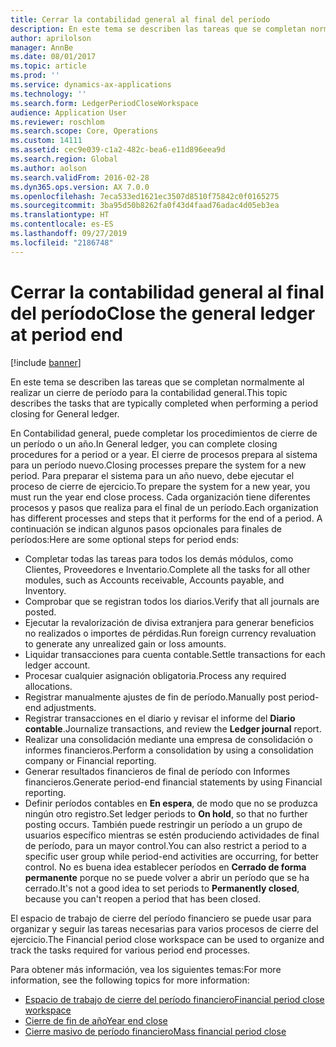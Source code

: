 ```yaml
---
title: Cerrar la contabilidad general al final del período
description: En este tema se describen las tareas que se completan normalmente al realizar un cierre de período para la contabilidad general.
author: aprilolson
manager: AnnBe
ms.date: 08/01/2017
ms.topic: article
ms.prod: ''
ms.service: dynamics-ax-applications
ms.technology: ''
ms.search.form: LedgerPeriodCloseWorkspace
audience: Application User
ms.reviewer: roschlom
ms.search.scope: Core, Operations
ms.custom: 14111
ms.assetid: cec9e039-c1a2-482c-bea6-e11d896eea9d
ms.search.region: Global
ms.author: aolson
ms.search.validFrom: 2016-02-28
ms.dyn365.ops.version: AX 7.0.0
ms.openlocfilehash: 7eca533ed1621ec3507d8510f75842c0f0165275
ms.sourcegitcommit: 3ba95d50b8262fa0f43d4faad76adac4d05eb3ea
ms.translationtype: HT
ms.contentlocale: es-ES
ms.lasthandoff: 09/27/2019
ms.locfileid: "2186748"
---
```

# <a name="close-the-general-ledger-at-period-end"></a><span data-ttu-id="f070c-103">Cerrar la contabilidad general al final del período</span><span class="sxs-lookup"><span data-stu-id="f070c-103">Close the general ledger at period end</span></span>

[!include [banner](../includes/banner.md)]

<span data-ttu-id="f070c-104">En este tema se describen las tareas que se completan normalmente al realizar un cierre de período para la contabilidad general.</span><span class="sxs-lookup"><span data-stu-id="f070c-104">This topic describes the tasks that are typically completed when performing a period closing for General ledger.</span></span> 

<span data-ttu-id="f070c-105">En Contabilidad general, puede completar los procedimientos de cierre de un período o un año.</span><span class="sxs-lookup"><span data-stu-id="f070c-105">In General ledger, you can complete closing procedures for a period or a year.</span></span> <span data-ttu-id="f070c-106">El cierre de procesos prepara al sistema para un período nuevo.</span><span class="sxs-lookup"><span data-stu-id="f070c-106">Closing processes prepare the system for a new period.</span></span> <span data-ttu-id="f070c-107">Para preparar el sistema para un año nuevo, debe ejecutar el proceso de cierre de ejercicio.</span><span class="sxs-lookup"><span data-stu-id="f070c-107">To prepare the system for a new year, you must run the year end close process.</span></span> <span data-ttu-id="f070c-108">Cada organización tiene diferentes procesos y pasos que realiza para el final de un período.</span><span class="sxs-lookup"><span data-stu-id="f070c-108">Each organization has different processes and steps that it performs for the end of a period.</span></span> <span data-ttu-id="f070c-109">A continuación se indican algunos pasos opcionales para finales de períodos:</span><span class="sxs-lookup"><span data-stu-id="f070c-109">Here are some optional steps for period ends:</span></span>

-   <span data-ttu-id="f070c-110">Completar todas las tareas para todos los demás módulos, como Clientes, Proveedores e Inventario.</span><span class="sxs-lookup"><span data-stu-id="f070c-110">Complete all the tasks for all other modules, such as Accounts receivable, Accounts payable, and Inventory.</span></span>
-   <span data-ttu-id="f070c-111">Comprobar que se registran todos los diarios.</span><span class="sxs-lookup"><span data-stu-id="f070c-111">Verify that all journals are posted.</span></span>
-   <span data-ttu-id="f070c-112">Ejecutar la revalorización de divisa extranjera para generar beneficios no realizados o importes de pérdidas.</span><span class="sxs-lookup"><span data-stu-id="f070c-112">Run foreign currency revaluation to generate any unrealized gain or loss amounts.</span></span>
-   <span data-ttu-id="f070c-113">Liquidar transacciones para cuenta contable.</span><span class="sxs-lookup"><span data-stu-id="f070c-113">Settle transactions for each ledger account.</span></span>
-   <span data-ttu-id="f070c-114">Procesar cualquier asignación obligatoria.</span><span class="sxs-lookup"><span data-stu-id="f070c-114">Process any required allocations.</span></span>
-   <span data-ttu-id="f070c-115">Registrar manualmente ajustes de fin de período.</span><span class="sxs-lookup"><span data-stu-id="f070c-115">Manually post period-end adjustments.</span></span>
-   <span data-ttu-id="f070c-116">Registrar transacciones en el diario y revisar el informe del **Diario contable**.</span><span class="sxs-lookup"><span data-stu-id="f070c-116">Journalize transactions, and review the **Ledger journal** report.</span></span>
-   <span data-ttu-id="f070c-117">Realizar una consolidación mediante una empresa de consolidación o informes financieros.</span><span class="sxs-lookup"><span data-stu-id="f070c-117">Perform a consolidation by using a consolidation company or Financial reporting.</span></span>
-   <span data-ttu-id="f070c-118">Generar resultados financieros de final de período con Informes financieros.</span><span class="sxs-lookup"><span data-stu-id="f070c-118">Generate period-end financial statements by using Financial reporting.</span></span>
-   <span data-ttu-id="f070c-119">Definir períodos contables en **En espera**, de modo que no se produzca ningún otro registro.</span><span class="sxs-lookup"><span data-stu-id="f070c-119">Set ledger periods to **On hold**, so that no further posting occurs.</span></span> <span data-ttu-id="f070c-120">También puede restringir un período a un grupo de usuarios específico mientras se estén produciendo actividades de final de período, para un mayor control.</span><span class="sxs-lookup"><span data-stu-id="f070c-120">You can also restrict a period to a specific user group while period-end activities are occurring, for better control.</span></span> <span data-ttu-id="f070c-121">No es buena idea establecer períodos en **Cerrado de forma permanente** porque no se puede volver a abrir un período que se ha cerrado.</span><span class="sxs-lookup"><span data-stu-id="f070c-121">It's not a good idea to set periods to **Permanently closed**, because you can't reopen a period that has been closed.</span></span>

<span data-ttu-id="f070c-122">El espacio de trabajo de cierre del período financiero se puede usar para organizar y seguir las tareas necesarias para varios procesos de cierre del ejercicio.</span><span class="sxs-lookup"><span data-stu-id="f070c-122">The Financial period close workspace can be used to organize and track the tasks required for various period end processes.</span></span> 


<span data-ttu-id="f070c-123">Para obtener más información, vea los siguientes temas:</span><span class="sxs-lookup"><span data-stu-id="f070c-123">For more information, see the following topics for more information:</span></span>
- [<span data-ttu-id="f070c-124">Espacio de trabajo de cierre del período financiero</span><span class="sxs-lookup"><span data-stu-id="f070c-124">Financial period close workspace</span></span>](financial-period-close-workspace.md) 
- [<span data-ttu-id="f070c-125">Cierre de fin de año</span><span class="sxs-lookup"><span data-stu-id="f070c-125">Year end close</span></span>](Year-end-close.md)  
- [<span data-ttu-id="f070c-126">Cierre masivo de período financiero</span><span class="sxs-lookup"><span data-stu-id="f070c-126">Mass financial period close</span></span>](tasks/mass-financial-period-close.md)




